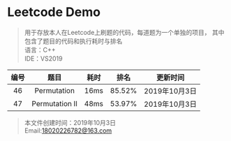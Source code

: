 # Leetcode Demo

> 用于存放本人在Leetcode上刷题的代码，每道题为一个单独的项目，
> 其中包含了题目的代码和执行耗时与排名<br>
> 语言：C++<br>
> IDE：VS2019

|编号|题目|耗时|排名|更新时间|
|:---:|:---:|:---:|:---:|:---:|
|46|Permutation|16ms|85.52%|2019年10月3日|
|47|Permutation II|48ms|53.97%|2019年10月3日|

> 本文件创建时间：2019年10月3日<br>
> Email:18020226782@163.com
